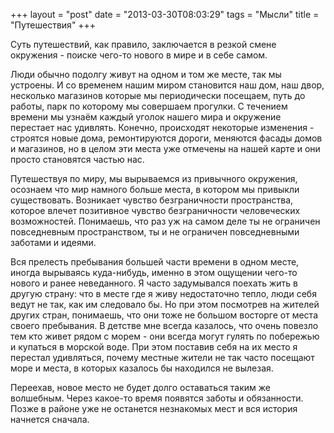 +++
layout = "post"
date = "2013-03-30T08:03:29"
tags = "Мысли"
title = "Путешествия"
+++

Суть путешествий, как правило, заключается в резкой смене окружения - поиске чего-то нового в мире и в себе самом.

Люди обычно подолгу живут на одном и том же месте, так мы устроены. И со временем нашим миром становится наш дом, наш двор, несколько магазинов которые мы периодически посещаем, путь до работы, парк по которому мы совершаем прогулки. С течением времени мы узнаём каждый уголок нашего мира и окружение перестает нас удивлять. Конечно, происходят некоторые изменения - строятся новые дома, ремонтируются дороги, меняются фасады домов и магазинов, но в целом эти места уже отмечены на нашей карте и они просто становятся частью нас.

Путешествуя по миру, мы вырываемся из привычного окружения, осознаем что мир намного больше места, в котором мы привыкли существовать. Возникает чувство безграничности пространства, которое влечет позитивное чувство безграничности человеческих возможностей. Понимаешь, что раз уж на самом деле ты не ограничен повседневным пространством, ты и не ограничен повседневными заботами и идеями.

Вся прелесть пребывания большей части времени в одном месте, иногда вырываясь куда-нибудь, именно в этом ощущении чего-то нового и ранее неведанного. Я часто задумывался поехать жить в другую страну: что в месте где я живу недостаточно тепло, люди себя ведут не так, как им следовало бы. Но при этом посмотрев на жителей других стран, понимаешь, что они тоже не большом восторге от места своего пребывания. В детстве мне всегда казалось, что очень повезло тем кто живет рядом с морем - они всегда могут гулять по побережью и купаться в морской воде. При этом поставив себя на их место я перестал удивляться, почему местные жители не так часто посещают море и места, в которых казалось бы находился не вылезая. 

Переехав, новое место не будет долго оставаться таким же волшебным. Через какое-то время появятся заботы и обязанности. Позже в районе уже не останется незнакомых мест и вся история начнется сначала.
